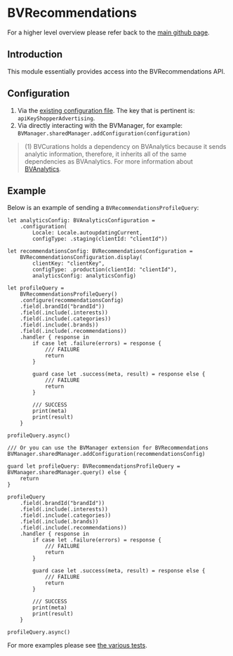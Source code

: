 
# BVRecommendations
For a higher level overview please refer back to the [main github page](https://github.com/bazaarvoice/BVSwift).
## Introduction
This module essentially provides access into the BVRecommendations API.
## Configuration
1. Via the [existing configuration file](https://developer.bazaarvoice.com/mobile-sdks/ios/getting-started/installation#configuring-the-bvsdk). The key that is pertinent is: `apiKeyShopperAdvertising`.
2. Via directly interacting with the BVManager, for example: `BVManager.sharedManager.addConfiguration(configuration)`
> (1) BVCurations holds a dependency on BVAnalytics because it sends analytic information, therefore, it inherits all of the same dependencies as BVAnalytics. For more information about [BVAnalytics](https://github.com/bazaarvoice/BVSwift/tree/master/Sources/BVSwift/BVAnalytics).
## Example
Below is an example of sending a `BVRecommendationsProfileQuery`:
```
let analyticsConfig: BVAnalyticsConfiguration =
	.configuration(
		Locale: Locale.autoupdatingCurrent,
		configType: .staging(clientId: "clientId"))

let recommendationsConfig: BVRecommendationsConfiguration =
	BVRecommendationsConfiguration.display(
		clientKey: "clientKey",
		configType: .production(clientId: "clientId"),
		analyticsConfig: analyticsConfig)

let profileQuery =
	BVRecommendationsProfileQuery()
	.configure(recommendationsConfig)
	.field(.brandId("brandId"))
	.field(.include(.interests))
	.field(.include(.categories))
	.field(.include(.brands))
	.field(.include(.recommendations))
	.handler { response in
		if case let .failure(errors) = response {
			/// FAILURE
			return
		}

		guard case let .success(meta, result) = response else {
			/// FAILURE
			return
		}

		/// SUCCESS
		print(meta)
		print(result)
	}

profileQuery.async()

/// Or you can use the BVManager extension for BVRecommendations
BVManager.sharedManager.addConfiguration(recommendationsConfig)

guard let profileQuery: BVRecommendationsProfileQuery =
BVManager.sharedManager.query() else {
	return
}

profileQuery
	.field(.brandId("brandId"))
	.field(.include(.interests))
	.field(.include(.categories))
	.field(.include(.brands))
	.field(.include(.recommendations))
	.handler { response in
		if case let .failure(errors) = response {
			/// FAILURE
			return
		}

		guard case let .success(meta, result) = response else {
			/// FAILURE
			return
		}

		/// SUCCESS
		print(meta)
		print(result)
	}

profileQuery.async()
```
For more examples please see [the various tests](https://github.com/bazaarvoice/BVSwift/tree/master/Tests/BVSwiftTests/BVRecommendations).
